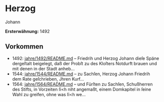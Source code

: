 # Herzog
Johann

**Ersterwähnung:** 1492

## Vorkommen
- 1492: [jahre/1492/README.md](../jahre/1492/README.md) – Friedrih und Herzog
Johann dieſe Späne dergeſtalt beigelegt, daß der Probſt
zu des Kloſters Notdurft brauen und mit denen in der
Stadt anheb...
- 1544: [jahre/1544/README.md](../jahre/1544/README.md) – zu Sachſen, Herzog
Johann Friedrih dem Rate geſchrieben, Jhren Kurf...
- 1564: [jahre/1564/README.md](../jahre/1564/README.md) – und Fürſten zu Sachſen, Schußherren des Stifts,
in Vorzeiten ſi<h niht angemaßt, einem Domkapitel in
ſeine Wahl zu greifen, ohne was ſi<h we...
